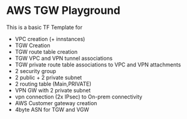 # AWS TGW Playground
This is a basic TF Template for 
 - VPC creation (+ innstances)
 - TGW Creation
 - TGW route table creation
 - TGW VPC and VPN tunnel associations
 - TGW private route table associations to VPC and VPN attachments
 - 2 security group 
 - 2 public + 2 private subnet
 - 2 routing table (Main,PRIVATE)
 - VPN GW with 2 private subnet
 - vpn connection (2x IPsec) to On-prem connectivity
 - AWS Customer gateway creation
 - 4byte ASN for TGW and VGW